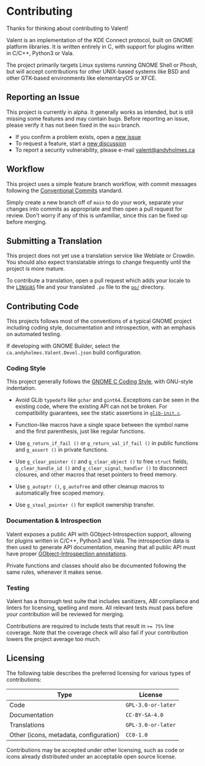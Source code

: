 # Contributing

Thanks for thinking about contributing to Valent!

Valent is an implementation of the KDE Connect protocol, built on GNOME platform
libraries. It is written entirely in C, with support for plugins written in
C/C++, Python3 or Vala.

The project primarily targets Linux systems running GNOME Shell or Phosh, but
will accept contributions for other UNIX-based systems like BSD and other
GTK-based environments like elementaryOS or XFCE.


## Reporting an Issue

This project is currently in alpha. It generally works as intended, but is still
missing some features and may contain bugs. Before reporting an issue, please
verify it has not been fixed in the `main` branch.

* If you confirm a problem exists, open a [new issue][issues]
* To request a feature, start a [new discussion][features]
* To report a security vulnerability, please e-mail <valent@andyholmes.ca>


## Workflow

This project uses a simple feature branch workflow, with commit messages
following the [Conventional Commits][conventional-commits] standard.

Simply create a new branch off of `main` to do your work, separate your changes
into commits as appropriate and then open a pull request for review. Don't worry
if any of this is unfamiliar, since this can be fixed up before merging.


## Submitting a Translation

This project does not yet use a translation service like Weblate or Crowdin. You
should also expect translatable strings to change frequently until the project
is more mature.

To contribute a translation, open a pull request which adds your locale to the
[`LINGUAS`][linguas] file and your translated `.po` file to the [`po/`][po_dir]
directory.


## Contributing Code

This projects follows most of the conventions of a typical GNOME project
including coding style, documentation and introspection, with an emphasis on
automated testing.

If developing with GNOME Builder, select the `ca.andyholmes.Valent.Devel.json`
build configuration.


### Coding Style

This project generally follows the [GNOME C Coding Style][gnome-coding-style],
with GNU-style indentation.

* Avoid GLib `typedef`s like `gchar` and `gint64`. Exceptions can be seen in the
  existing code, where the existing API can not be broken. For compatibility
  guarantees, see the static assertions in [`glib-init.c`][glib-init].

* Function-like macros have a single space between the symbol name and the first
  parenthesis, just like regular functions.

* Use `g_return_if_fail ()` or `g_return_val_if_fail ()` in public functions and
  `g_assert ()` in private functions.

* Use `g_clear_pointer ()` and `g_clear_object ()` to free `struct` fields,
  `g_clear_handle_id ()` and `g_clear_signal_handler ()` to disconnect closures,
  and other macros that reset pointers to freed memory.

* Use `g_autoptr ()`, `g_autofree` and other cleanup macros to automatically
  free scoped memory.

* Use `g_steal_pointer ()` for explicit ownership transfer.

[glib-init]: https://gitlab.gnome.org/GNOME/glib/blob/main/glib/glib-init.c

### Documentation & Introspection

Valent exposes a public API with GObject-Introspection support, allowing for
plugins written in C/C++, Python3 and Vala. The introspection data is then used
to generate API documentation, meaning that all public API must have proper
[GObject-Introspection annotations][annotations].

Private functions and classes should also be documented following the same
rules, whenever it makes sense.


### Testing

Valent has a thorough test suite that includes sanitizers, ABI compliance and
linters for licensing, spelling and more. All relevant tests must pass before
your contribution will be reviewed for merging.

Contributions are required to include tests that result in `>= 75%` line
coverage. Note that the coverage check will also fail if your contribution
lowers the project average too much.


## Licensing

The following table describes the preferred licensing for various types of
contributions:

| Type                                   | License            |
|----------------------------------------|--------------------|
| Code                                   | `GPL-3.0-or-later` |
| Documentation                          | `CC-BY-SA-4.0`     |
| Translations                           | `GPL-3.0-or-later` |
| Other (icons, metadata, configuration) | `CC0-1.0`          |

Contributions may be accepted under other licensing, such as code or icons
already distributed under an acceptable open source license.


[annotations]: https://gi.readthedocs.io/en/latest/annotations/giannotations.html
[conventional-commits]: https://www.conventionalcommits.org
[features]: https://github.com/andyholmes/valent/discussions/new?category=feature-request
[issues]: https://github.com/andyholmes/valent/issues/new
[linguas]: https://github.com/andyholmes/valent/blob/main/po/LINGUAS
[po_dir]: https://github.com/andyholmes/valent/tree/main/po
[gnome-coding-style]: https://developer.gnome.org/documentation/guidelines/programming/coding-style.html

